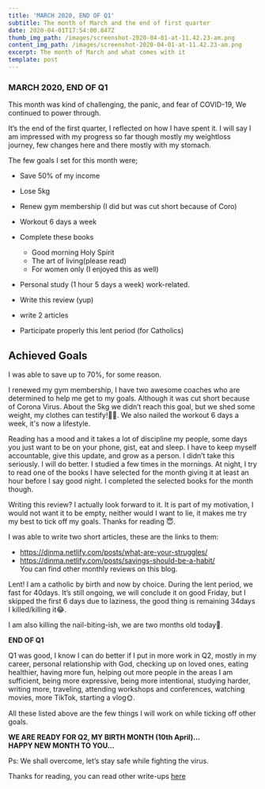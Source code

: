 ```yaml
---
title: 'MARCH 2020, END OF Q1'
subtitle: The month of March and the end of first quarter
date: 2020-04-01T17:54:00.847Z
thumb_img_path: /images/screenshot-2020-04-01-at-11.42.23-am.png
content_img_path: /images/screenshot-2020-04-01-at-11.42.23-am.png
excerpt: The month of March and what comes with it
template: post
---
```

### **MARCH 2020, END OF Q1**

This month was kind of challenging, the panic, and fear of COVID-19, We continued to power through.

It’s the end of the first quarter, I reflected on how I have spent it. I will say I am impressed with my progress so far though mostly my weightloss journey, few changes here and there mostly with my stomach.

The few goals I set for this month were;

* Save 50% of my income
* Lose 5kg
* Renew gym membership (I did but was cut short because of Coro)
* Workout 6 days a week
* Complete these books

  * Good morning Holy Spirit
  * The art of living(please read)
  * For women only (I enjoyed this as well)
* Personal study (1 hour 5 days a week) work-related.
* Write this review (yup)
* write 2 articles
* Participate properly this lent period (for Catholics)

## **Achieved Goals**

I was able to save up to 70%, for some reason.

I renewed my gym membership, I have two awesome coaches who are determined to help me get to my goals. Although it was cut short because of Corona Virus. About the 5kg we didn’t reach this goal, but we shed some weight, my clothes can testify!🕺🕺. We also nailed the workout 6 days a week, it's now a lifestyle.

Reading has a mood and it takes a lot of discipline my people, some days you just want to be on your phone, gist, eat and sleep. I have to keep myself accountable, give this update, and grow as a person. I didn’t take this seriously. I will do better. I studied a few times in the mornings. At night, I try to read one of the books I have selected for the month giving it at least an hour before I say good night. I completed the selected books for the month though.

Writing this review? I actually look forward to it. It is part of my motivation, I would not want it to be empty, neither would I want to lie, it makes me try my best to tick off my goals. Thanks for reading 😇.

I was able to write two short articles, these are the links to them:

* <https://dinma.netlify.com/posts/what-are-your-struggles/>
* <https://dinma.netlify.com/posts/savings-should-be-a-habit/>\
  You can find other monthly reviews on this blog.

Lent! I am a catholic by birth and now by choice. During the lent period, we fast for 40days. It’s still ongoing, we will conclude it on good Friday, but I skipped the first 6 days due to laziness, the good thing is remaining 34days I killed/killing it😂.

I am also killing the nail-biting-ish, we are two months old today🍻.

**END OF Q1**

Q1 was good, I know I can do better if I put in more work in Q2, mostly in my career, personal relationship with God, checking up on loved ones, eating healthier, having more fun, helping out more people in the areas I am sufficient, being more expressive, being more intentional, studying harder, writing more, traveling, attending workshops and conferences, watching movies, more TikTok, starting a vlog🌞.

All these listed above are the few things I will work on while ticking off other goals.

**WE ARE READY FOR Q2, MY BIRTH MONTH (10th April)…\
HAPPY NEW MONTH TO YOU…**

Ps: We shall overcome, let’s stay safe while fighting the virus.

Thanks for reading, you can read other write-ups [here](https://dinma.netlify.com)